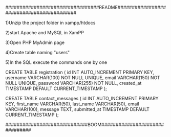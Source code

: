 #################################README##########################################



1)Unzip the project folder in xampp/htdocs


2)start Apache and MySQL in XamPP 


3)Open PHP MyAdmin page


4)Create table naming "users"


5)In the SQL execute the commands one by one 

CREATE TABLE registration (
    id INT AUTO_INCREMENT PRIMARY KEY,
    username VARCHAR(100) NOT NULL UNIQUE,
    email VARCHAR(150) NOT NULL UNIQUE,
    password VARCHAR(255) NOT NULL,
    created_at TIMESTAMP DEFAULT CURRENT_TIMESTAMP
);



CREATE TABLE contact_messages (
    id INT AUTO_INCREMENT PRIMARY KEY,
    first_name VARCHAR(50),
    last_name VARCHAR(50),
    email VARCHAR(100),
    message TEXT,
    submitted_at TIMESTAMP DEFAULT CURRENT_TIMESTAMP
);



#############################BOOM###############################
